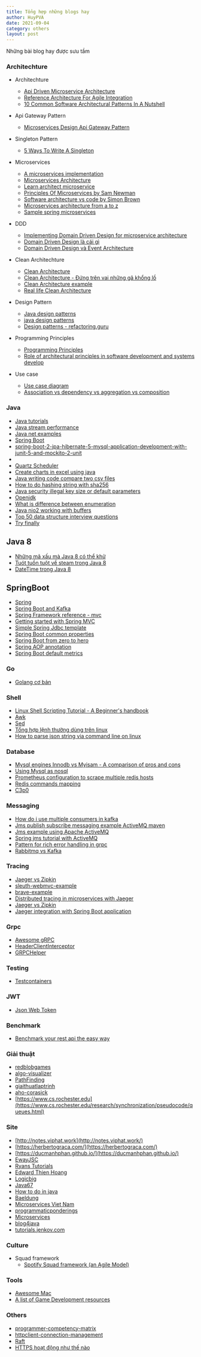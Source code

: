 ```yaml
---
title: Tổng hợp những blogs hay  
author: HuyPVA
date: 2021-09-04
category: others
layout: post
---
```


Những bài blog hay được sưu tầm

### Architechture

- Architechture
    - [Api Driven Microservice Architecture](https://github.com/wso2/reference-architecture/blob/Q1-2020/api-driven-microservice-architecture.md)
    - [Reference Architecture For Agile Integration](https://developers.redhat.com/blog/2017/07/27/reference-architecture-for-agile-integration)
    - [10 Common Software Architectural Patterns In A Nutshell](https://towardsdatascience.com/10-common-software-architectural-patterns-in-a-nutshell-a0b47a1e9013)

- Api Gateway Pattern
    - [Microservices Design Api Gateway Pattern](https://blog.devgenius.io/microservices-design-api-gateway-pattern-980e8d02bdd5)

- Singleton Pattern
    - [5 Ways To Write A Singleton](https://sinethneranjana.medium.com/5-ways-to-write-a-singleton-and-why-you-shouldnt-1cf078562376)

- Microservices
    - [A microservices implementation](https://koukia.ca/a-microservices-implementation-journey-part-4-9c19a16385e9)
    - [Microservices Architecture](https://medium.com/swlh/microservices-architecture-from-a-to-z-7287da1c5d28)
    - [Learn architect microservice](https://docs.oracle.com/en/solutions/learn-architect-microservice/index.html#GUID-BDCEFE30-C883-45D5-B2E6-325C241388A5)
    - [Principles Of Microservices by Sam Newman
](https://www.youtube.com/watch?v=PFQnNFe27kU)
    - [Software architecture vs code by Simon Brown](https://herbertograca.com/2015/11/10/software-architecture-vs-code-by-simon-brown/)
    - [Microservices architecture from a to z](https://medium.com/swlh/microservices-architecture-from-a-to-z-7287da1c5d28#f067)
    - [Sample spring microservices](https://github.com/piomin/sample-spring-microservices-new)

- DDD
    - [Implementing Domain Driven Design for microservice architecture](https://medium.com/design-and-tech-co/implementing-domain-driven-design-for-microservice-architecture-26eb0333d72e)
    - [Domain Driven Design là cái gì](https://vinhdqblog.wordpress.com/2018/03/01/domain-driven-design-la-cai-gi/)
    - [Domain Driven Design và Event Architecture](https://www.youtube.com/watch?v=glZs4QFfwbc)

- Clean Architechture
    - [Clean Architecture](https://medium.com/old-dev/clean-architecture-4761848314b4)
    - [Clean Architecture - Đứng trên vai những gã khổng lồ](https://edwardthienhoang.wordpress.com/2018/01/18/clean-architecture-dung-tren-vai-nhung-ga-khong-lo/)
    - [Clean Architecture example](https://github.com/mattia-battiston/clean-architecture-example/)
    - [Real life Clean Architecture](https://www.slideshare.net/mattiabattiston/real-life-clean-architecture-61242830)

- Design Pattern
    - [Java design patterns](https://java-design-patterns.com/patterns/)
    - [java design patterns](https://github.com/iluwatar/java-design-patterns)
    - [Design patterns - refactoring.guru](https://refactoring.guru/design-patterns)

- Programming Principles
    - [Programming Principles](https://github.com/iluwatar/programming-principles)
    - [Role of architectural principles in software development and systems develop](https://akfpartners.com/growth-blog/role-of-architectural-principles-in-software-development-and-systems-develo)

- Use case
    - [Use case diagram](https://iviettech.vn/blog/543-ban-ve-use-case-use-case-diagram.html)
    - [Association vs dependency vs aggregation vs composition](https://nirajrules.wordpress.com/2011/07/15/association-vs-dependency-vs-aggregation-vs-composition/)

### Java
- [Java tutorials](https://docs.oracle.com/javase/tutorial/index.html)
- [Java stream performance](https://nipafx.dev/java-stream-performance/)
- [Java net examples](http://cs.lmu.edu/~ray/notes/javanetexamples/)
- [Spring Boot](https://docs.spring.io/spring-boot/docs/0.0.10.BUILD-SNAPSHOT/reference/htmlsingle/)
- [spring-boot-2-jpa-hibernate-5-mysql-application-development-with-junit-5-and-mockito-2-unit](https://medium.com/@devanshitrivedi/spring-boot-2-jpa-hibernate-5-mysql-application-development-with-junit-5-and-mockito-2-unit-8e18eb9b23a3)
- [](https://malalanayake.wordpress.com/2013/09/12/volatile-vs-static-in-java/)
- [Quartz Scheduler](http://quartz-scheduler.org/)
- [Create charts in excel using java](http://www.programming-free.com/2012/12/create-charts-in-excel-using-java.html)
- [Java writing code compare two csv files](http://java-success.blogspot.com/2013/01/java-writing-code-compare-two-csv-files.html)
- [How to do hashing string with sha256](http://bestjavapractices.blogspot.com/2011/06/how-to-do-hashing-string-with-sha-256.html)
- [Java security illegal key size or default parameters](https://stackoverflow.com/questions/6481627/java-security-illegal-key-size-or-default-parameters)
- [Openjdk](http://grepcode.com/project/repository.grepcode.com/java/root/jdk/openjdk/)
- [What is difference between enumeration](http://javarevisited.blogspot.sg/2010/10/what-is-difference-between-enumeration.html)
- [Java nio2 working with buffers](https://howtodoinjava.com/java/nio/java-nio-2-0-working-with-buffers/)
- [Top 50 data structure interview questions](https://career.guru99.com/top-50-data-structure-interview-questions/)
- [Try finally](https://programming.guide/java/try-finally.html)

## Java 8
- [Những mã xấu mà Java 8 có thể khử](https://topdev.vn/blog/nhung-ma-xau-ma-java-8-co-the-khu/)
- [Tuót tuồn tuột về steam trong Java 8](https://techtalk.vn/tuot-tuon-tuot-ve-stream-trong-java8-2.html)
- [DateTime trong Java 8](https://gpcoder.com/4062-date-time-trong-java-8/)


## SpringBoot
- [Spring](https://www.tutorialspoint.com/spring/)
- [Spring Boot and Kafka](https://reflectoring.io/spring-boot-kafka/)
- [Spring Framework reference - mvc](http://static.springsource.org/spring/docs/3.2.x/spring-framework-reference/html/mvc.html)
- [Getting started with Spring MVC](http://blog.springsource.com/2011/01/04/green-beans-getting-started-with-spring-mvc/)
- [Simple Spring Jdbc template](http://www.springbyexample.org/static/1.2/html/simple-spring-jdbc-template.html)
- [Spring Boot common properties](https://o7planning.org/en/11685/spring-boot-common-properties)
- [Spring Boot from zero to hero](https://loda.me/spring-boot-0-series-lam-chu-spring-boot-zero-to-hero-loda15589639144720)
- [Spring AOP annotation](https://www.baeldung.com/spring-aop-annotation)
- [Spring Boot default metrics](https://tomgregory.com/spring-boot-default-metrics/)


### Go
- [Golang cơ bản](https://www.codehub.com.vn/Golang-Co-Ban)

### Shell
- [Linux Shell Scripting Tutorial - A Beginner's handbook](http://www.freeos.com/guides/lsst/)
- [Awk](http://www.grymoire.com/Unix/Awk.html)
- [Sed](http://www.grymoire.com/Unix/Sed.html)
- [Tổng hợp lệnh thường dùng trên linux](http://thuviencntt.com/bai-viet-huong-dan/huong-dan-linux/tong-hop-cac-lenh-thuong-dung-tren-linux/)
- [How to parse json string via command line on linux](http://xmodulo.com/how-to-parse-json-string-via-command-line-on-linux.html)

### Database
- [Mysql engines Innodb vs Myisam - A comparison of pros and cons](http://www.kavoir.com/2009/09/mysql-engines-innodb-vs-myisam-a-comparison-of-pros-and-cons.html)
- [Using Mysql as nosql](http://yoshinorimatsunobu.blogspot.com/2010/10/using-mysql-as-nosql-story-for.html)
- [Prometheus configuration to scrape multiple redis hosts](https://github.com/oliver006/redis_exporter#prometheus-configuration-to-scrape-multiple-redis-hosts)
- [Redis commands mapping](https://github.com/redisson/redisson/wiki/11.-Redis-commands-mapping)
- [C3p0](http://www.mchange.com/projects/c3p0/index.html#basic_pool_configuration)

### Messaging
- [How do i use multiple consumers in kafka](https://stackoverflow.com/questions/30899163/how-do-i-use-multiple-consumers-in-kafka)
- [Jms publish subscribe messaging example ActiveMQ maven](http://www.source4code.info/2014/11/jms-publish-subscribe-messaging-example-activemq-maven.html)
- [Jms example using Apache ActiveMQ](http://www.coderpanda.com/jms-example-using-apache-activemq/)
- [Spring jms tutorial with ActiveMQ](http://briansjavablog.blogspot.com/2012/09/spring-jms-tutorial-with-activemq.html)
- [Pattern for rich error handling in grpc](https://stackoverflow.com/questions/48748745/pattern-for-rich-error-handling-in-grpc/48750825#48750825)
- [Rabbitmq vs Kafka](https://medium.com/better-programming/rabbitmq-vs-kafka-1779b5b70c41)

### Tracing
- [Jaeger vs Zipkin](https://www.bizety.com/2019/01/14/distributed-tracing-for-microservices-jaeger-vs-zipkin/)
- [sleuth-webmvc-example](https://github.com/openzipkin-attic/sleuth-webmvc-example)
- [brave-example](https://github.com/openzipkin/brave-example)
- [Distributed tracing in microservices with Jaeger](https://www.vinsguru.com/distributed-tracing-in-microservices-with-jaeger/)
- [Jaeger vs Zipkin](https://thenewstack.io/jaeger-vs-zipkin-battle-of-the-open-source-tracing-tools/)
- [Jaeger integration with Spring Boot application](https://medium.com/xebia-engineering/jaeger-integration-with-spring-boot-application-3c6ec4a96a6f)

### Grpc
- [Awesome gRPC](https://github.com/grpc-ecosystem/awesome-grpc)
- [HeaderClientInterceptor](https://github.com/grpc/grpc-java/blob/master/examples/src/main/java/io/grpc/examples/header/HeaderClientInterceptor.java)
- [GRPCHelper](https://github.com/Netflix/conductor/blob/2.31/grpc-server/src/main/java/com/netflix/conductor/grpc/server/service/GRPCHelper.java)

### Testing
- [Testcontainers](https://github.com/testcontainers/testcontainers-java)

### JWT
- [Json Web Token](http://notes.viphat.work/json-web-token-p1)

### Benchmark
- [Benchmark your rest api the easy way](https://www.abhishekshukla.com/javascript/benchmark-your-rest-api-the-easy-way/)

### Giải thuật
- [redblobgames](https://www.redblobgames.com/)
- [algo-visualizer](http://algo-visualizer.jasonpark.me/#path=tree/binary_tree_traversal/in_order)
- [PathFinding](https://qiao.github.io/PathFinding.js/visual/)
- [giaithuatlaptrinh](http://www.giaithuatlaptrinh.com/?p=703)
- [aho-corasick](https://github.com/robert-bor/aho-corasick)
- [https://www.cs.rochester.edu](https://www.cs.rochester.edu/research/synchronization/pseudocode/queues.html)

### Site
- [http://notes.viphat.work](http://notes.viphat.work/)
- [https://herbertograca.com/](https://herbertograca.com/)
- [https://ducmanhphan.github.io/](https://ducmanhphan.github.io/)
- [EwayJSC](https://github.com/EwayJSC)
- [Ryans Tutorials](https://ryanstutorials.net/)
- [Edward Thien Hoang](https://edwardthienhoang.wordpress.com/about/)
- [Logicbig](https://www.logicbig.com/)
- [Java67](http://java67.blogspot.com/)
- [How to do in java](https://howtodoinjava.com/)
- [Baeldung](https://www.baeldung.com/java-blogs)
- [Microservices Viet Nam](https://www.microservicesvn.com/)
- [programmaticponderings](https://programmaticponderings.com/tag/microservices/)
- [Microservices](https://microservices.io/patterns/microservices.html)
- [blog4java](http://malsolo.com/blog4java/?p=309)
- [tutorials.jenkov.com](http://tutorials.jenkov.com/)

### Culture
- Squad framework
    - [Spotify Squad framework (an Agile Model)](https://medium.com/okr-fuck-agile/spotify-squad-framework-an-agile-model-9853e0e91307)

### Tools
- [Awesome Mac](https://github.com/jaywcjlove/awesome-mac)
- [A list of Game Development resources](https://github.com/ellisonleao/magictools)

### Others
- [programmer-competency-matrix](https://sijinjoseph.com/programmer-competency-matrix/)
- [httpclient-connection-management](https://www.baeldung.com/httpclient-connection-management)
- [Raft](http://thesecretlivesofdata.com/raft/?fbclid=IwAR2nT4ml8PO3do-BD5uGrS3gcv6Ta9xdz1omP9-W_RNFaNhyM_OjgK_bCmM#home)
- [HTTPS hoạt động như thế nào](http://www.vninfosec.net/2017/02/https-hoat-ong-nhu-nao.html)
